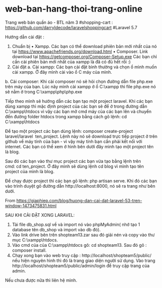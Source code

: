 # web-ban-hang-thoi-trang-online
Trang web bán quần áo - BTL năm 3
#shopping-cart : https://github.com/darryldecode/laravelshoppingcart
#Laravel 5.7


Hướng dẫn cài đặt :
1. Chuẩn bị
	• Xampp. Các bạn có thể download phiên bản mới nhất của nó tại https://www.apachefriends.org/download.html
	• Composer. Link download tại https://getcomposer.org/Composer-Setup.exe
Các bạn chỉ cần cài phiên bản mới nhất của xampp là đã có đủ hết rồi :)
2. Cài đặt
a. Cài xampp: Các bạn cài đặt bình thường và chọn ổ mình muốn cài xampp. Ở đây mình cài vào ổ C máy của mình.

b. Cài composer: Khi cài composer nó sẽ hỏi chọn đường dẫn file php.exe trên máy của bạn. Lúc nãy mình cài xampp ở ổ C:\xampp thì file php.exe nó sẽ nằm ở trong C:\xampp\php\php.exe

Tiếp theo mình sẽ hướng dẫn các bạn tạo một project laravel. Khi các bạn dùng xampp thì mặc định project của các bạn sẽ để ở trong đường dẫn C:\xampp\htdocs vì vậy các bạn mở cmd máy của các bạn lên và chuyển đến đường folder htdocs trong xampp bằng cách gõ lệnh: cd C:\xampp\htdocs

Để tạo một project các bạn dùng lệnh: composer create-project laravel/laravel  ten_project. Lệnh này nó sẽ download trực tiếp project ở trên github về máy tính của bạn - vì vậy máy tính bạn cần phải kết nối với internet. Các bạn có thể xem ở hình bên dưới đây mình tạo một project tên là blog.

Sau đó các bạn vào thư mục project các bạn vừa tạo bằng lệnh trên cmd: cd ten_project. Ở đây mình sẽ dùng lệnh cd blog vì mình tạo tên project của mình là blog.

Để chạy được project thì các bạn gõ lệnh: php artisan serve. Khi đó các bạn vào trình duyệt gõ đường dẫn http://localhost:8000, nó sẽ ra trang như bên dưới. 

From <https://giaphiep.com/blog/huong-dan-cai-dat-laravel-53-tren-window-1473475831.html> 


SAU KHI CÀI ĐẶT XONG LARAVEL: 
 1. Tải file db_shop.sql về và import nó vào phpMyAdmin( nhớ tạo 1 database tên db_shop và import vào db đó).
 2. Vào link drive bên trên shopteam13.zar sau đó giải nén và copy vào thư mục C:\xampp\htdocs.
 3. Vào cmd của của C:\xampp\htdocs gõ: cd shopteam13. Sau đó gõ : composer install. 
 4. Chạy xong bạn vào web truy cập : http://localhost/shopteam5/public/  nếu hiện nguyên hình thì đó là trang giao diện người sử dụng.
 Vào trang http://localhost/shopteam5/public/admin/login để truy cập trang của admin. 
 
 Nếu chưa được nữa thì liên hệ mình.


